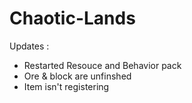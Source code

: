 # Chaotic-Lands

Updates :
  - Restarted Resouce and Behavior pack
  - Ore & block are unfinshed
  - Item isn't registering
